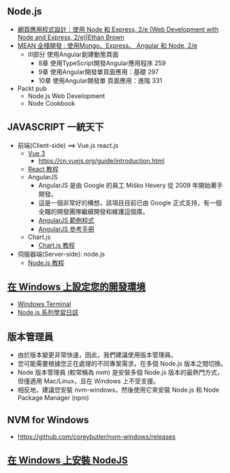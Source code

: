 ## Node.js
- [網頁應用程式設計｜使用 Node 和 Express, 2/e (Web Development with Node and Express, 2/e)|Ethan Brown](https://www.tenlong.com.tw/products/9789865025311?list_name=srh)
- [MEAN 全棧開發 : 使用Mongo、Express、 Angular 和 Node, 2/e ](https://www.tenlong.com.tw/products/9787302551850?list_name=srh)
  - Ⅲ部分 使用Angular創建動態頁面
    - 8章 使用TypeScript開發Angular應用程序 259
    - 9章 使用Angular開發單頁面應用：基礎 297
    - 10章 使用Angular開發單 頁面應用：進階 331 
- Packt pub
  - Node.js Web Development
  - Node Cookbook
## JAVASCRIPT 一統天下
- 前端(Client-side) ==> Vue.js react.js
  - [Vue 3](https://www.runoob.com/vue3/vue3-tutorial.html) 
    - https://cn.vuejs.org/guide/introduction.html
  - [React 教程](https://www.runoob.com/react/react-tutorial.html)
  - AngularJS
    - AngularJS 是由 Google 的員工 Miško Hevery 從 2009 年開始著手開發。
    - 這是一個非常好的構想，該項目目前已由 Google 正式支持，有一個全職的開發團隊繼續開發和維護這個庫。
    - [AngularJS 範例程式](https://www.runoob.com/angularjs/angularjs-examples.html)
    - [AngularJS 參考手冊](https://www.runoob.com/angularjs/angularjs-reference.html)
  - Chart.js 
    - [Chart.js 教程](https://www.runoob.com/chartjs/chartjs-tutorial.html) 
- 伺服器端(Server-side): node.js
  - [Node.js 教程](https://www.runoob.com/nodejs/nodejs-tutorial.html)

## [在 Windows 上設定您的開發環境](https://learn.microsoft.com/zh-tw/windows/dev-environment/)
- [Windows Terminal](https://apps.microsoft.com/detail/9n0dx20hk701?rtc=1&hl=en-us&gl=TW)
- [Node.js 系列學習日誌](https://ithelp.ithome.com.tw/users/20024110/ironman/939)

## 版本管理員
- 由於版本變更非常快速，因此，我們建議使用版本管理員。
- 您可能需要根據您正在處理的不同專案需求，在多個 Node.js 版本之間切換。 
- Node 版本管理員 (較常稱為 nvm) 是安裝多個 Node.js 版本的最熱門方式，但僅適用 Mac/Linux，且在 Windows 上不受支援。 
- 相反地，建議您安裝 nvm-windows，然後使用它來安裝 Node.js 和 Node Package Manager (npm)
## NVM for Windows
- https://github.com/coreybutler/nvm-windows/releases

## [在 Windows 上安裝 NodeJS](https://learn.microsoft.com/zh-tw/windows/dev-environment/javascript/nodejs-on-windows)

